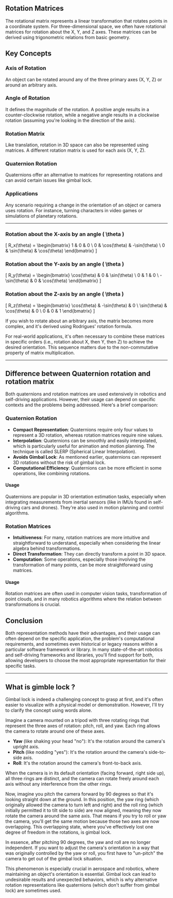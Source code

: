 ## Rotation Matrices

The rotational matrix represents a linear transformation that rotates points in a coordinate system. For three-dimensional space, we often have rotational matrices for rotation about the X, Y, and Z axes. These matrices can be derived using trigonometric relations from basic geometry.


## Key Concepts

### Axis of Rotation
An object can be rotated around any of the three primary axes (X, Y, Z) or around an arbitrary axis.

### Angle of Rotation
It defines the magnitude of the rotation. A positive angle results in a counter-clockwise rotation, while a negative angle results in a clockwise rotation (assuming you're looking in the direction of the axis).

### Rotation Matrix
Like translation, rotation in 3D space can also be represented using matrices. A different rotation matrix is used for each axis (X, Y, Z).

### Quaternion Rotation
Quaternions offer an alternative to matrices for representing rotations and can avoid certain issues like gimbal lock.

### Applications
Any scenario requiring a change in the orientation of an object or camera uses rotation. For instance, turning characters in video games or simulations of planetary rotations.

----

### Rotation about the X-axis by an angle \( \theta \)

\[ R_x(\theta) = \begin{bmatrix}
1 & 0 & 0 \\
0 & \cos(\theta) & -\sin(\theta) \\
0 & \sin(\theta) & \cos(\theta)
\end{bmatrix} \]

### Rotation about the Y-axis by an angle \( \theta \)

\[ R_y(\theta) = \begin{bmatrix}
\cos(\theta) & 0 & \sin(\theta) \\
0 & 1 & 0 \\
-\sin(\theta) & 0 & \cos(\theta)
\end{bmatrix} \]

### Rotation about the Z-axis by an angle \( \theta \)

\[ R_z(\theta) = \begin{bmatrix}
\cos(\theta) & -\sin(\theta) & 0 \\
\sin(\theta) & \cos(\theta) & 0 \\
0 & 0 & 1
\end{bmatrix} \]

If you wish to rotate about an arbitrary axis, the matrix becomes more complex, and it's derived using Rodrigues' rotation formula.

For real-world applications, it's often necessary to combine these matrices in specific orders (i.e., rotation about X, then Y, then Z) to achieve the desired orientation. This sequence matters due to the non-commutative property of matrix multiplication.

---

## Difference between Quaternion rotation and rotation matrix

Both quaternions and rotation matrices are used extensively in robotics and self-driving applications. However, their usage can depend on specific contexts and the problems being addressed. Here's a brief comparison:

### Quaternion Rotation
- **Compact Representation**: Quaternions require only four values to represent a 3D rotation, whereas rotation matrices require nine values.
- **Interpolation**: Quaternions can be smoothly and easily interpolated, which is particularly useful for animation and motion planning. The technique is called SLERP (Spherical Linear Interpolation).
- **Avoids Gimbal Lock**: As mentioned earlier, quaternions can represent 3D rotations without the risk of gimbal lock.
- **Computational Efficiency**: Quaternions can be more efficient in some operations, like combining rotations.

#### Usage
Quaternions are popular in 3D orientation estimation tasks, especially when integrating measurements from inertial sensors (like in IMUs found in self-driving cars and drones). They're also used in motion planning and control algorithms.

### Rotation Matrices
- **Intuitiveness**: For many, rotation matrices are more intuitive and straightforward to understand, especially when considering the linear algebra behind transformations.
- **Direct Transformation**: They can directly transform a point in 3D space.
- **Computation**: Some operations, especially those involving the transformation of many points, can be more straightforward using matrices.

#### Usage
Rotation matrices are often used in computer vision tasks, transformation of point clouds, and in many robotics algorithms where the relation between transformations is crucial.

## Conclusion
Both representation methods have their advantages, and their usage can often depend on the specific application, the problem's computational requirements, and sometimes even historical or legacy reasons within a particular software framework or library. In many state-of-the-art robotics and self-driving frameworks and libraries, you'll find support for both, allowing developers to choose the most appropriate representation for their specific tasks.

----

## What is gimble lock ?

Gimbal lock is indeed a challenging concept to grasp at first, and it's often easier to visualize with a physical model or demonstration. However, I'll try to clarify the concept using words alone.

Imagine a camera mounted on a tripod with three rotating rings that represent the three axes of rotation: pitch, roll, and yaw. Each ring allows the camera to rotate around one of these axes.

- **Yaw** (like shaking your head "no"): It's the rotation around the camera's upright axis.
- **Pitch** (like nodding "yes"): It's the rotation around the camera's side-to-side axis.
- **Roll**: It's the rotation around the camera's front-to-back axis.

When the camera is in its default orientation (facing forward, right side up), all three rings are distinct, and the camera can rotate freely around each axis without any interference from the other rings.

Now, imagine you pitch the camera forward by 90 degrees so that it's looking straight down at the ground. In this position, the yaw ring (which originally allowed the camera to turn left and right) and the roll ring (which initially permitted it to tilt side to side) are now aligned, meaning they now rotate the camera around the same axis. That means if you try to roll or yaw the camera, you'll get the same motion because those two axes are now overlapping. This overlapping state, where you've effectively lost one degree of freedom in the rotations, is gimbal lock.

In essence, after pitching 90 degrees, the yaw and roll are no longer independent. If you want to adjust the camera's orientation in a way that was originally controlled by the yaw or roll, you first have to "un-pitch" the camera to get out of the gimbal lock situation.

This phenomenon is especially crucial in aerospace and robotics, where maintaining an object's orientation is essential. Gimbal lock can lead to undesirable results and unexpected behaviors, which is why alternative rotation representations like quaternions (which don't suffer from gimbal lock) are sometimes used.
